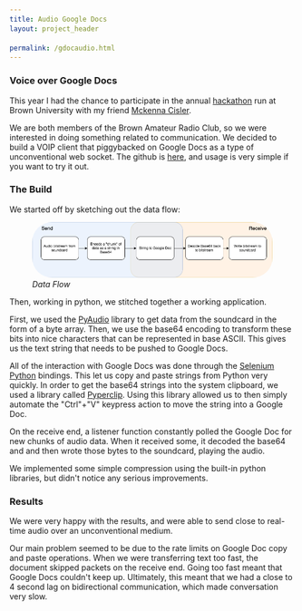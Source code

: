 ```yaml
---
title: Audio Google Docs
layout: project_header

permalink: /gdocaudio.html
---
```


### Voice over Google Docs

This year I had the chance to participate in the annual [hackathon](https://2019.hackatbrown.org) run at Brown University with my friend [Mckenna Cisler](http://www.mcisler.com/).

We are both members of the Brown Amateur Radio Club, so we were interested in doing something related to communication. We decided to build a VOIP client that piggybacked on Google Docs as a type of unconventional web socket. The github is [here](https://github.com/MckennaCisler/audio-text-tx), and usage is very simple if you want to try it out.


### The Build
We started off by sketching out the data flow:
<figure>
  <img src="/assets/gdocaudio/data.png" style="width: 75vw; border-radius: 35px"/>
  <figcaption><em>Data Flow </em></figcaption>
</figure>

Then, working in python, we stitched together a working application.

First, we used the [PyAudio](https://people.csail.mit.edu/hubert/pyaudio/) library to get data from the soundcard in the form of a byte array. Then, we use the base64 encoding to transform these bits into nice characters that can be represented in base ASCII. This gives us the text string that needs to be pushed to Google Docs.

All of the interaction with Google Docs was done through the [Selenium Python](https://selenium-python.readthedocs.io) bindings. This let us copy and paste strings from Python very quickly. In order to get the base64 strings into the system clipboard, we used a library called [Pyperclip](https://pypi.org/project/pyperclip/). Using this library allowed us to then simply automate the "Ctrl"+"V" keypress action to move the string into a Google Doc.

On the receive end, a listener function constantly polled the Google Doc for new chunks of audio data. When it received some, it decoded the base64 and and then wrote those bytes to the soundcard, playing the audio.

We implemented some simple compression using the built-in python libraries, but didn't notice any serious improvements.


### Results

We were very happy with the results, and were able to send close to real-time audio over an unconventional medium.

Our main problem seemed to be due to the rate limits on Google Doc copy and paste operations. When we were transferring text too fast, the document skipped packets on the receive end. Going too fast meant that Google Docs couldn't keep up. Ultimately, this meant that we had a close to 4 second lag on bidirectional communication, which made conversation very slow.
